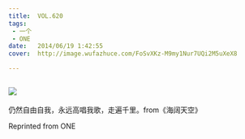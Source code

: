 ```yaml
---
title:	VOL.620
tags:
 - 一个
 - ONE
date:	2014/06/19 1:42:55
cover:	http://image.wufazhuce.com/FoSvXKz-M9my1Nur7UQi2M5uXeX8

---
```

![](http://image.wufazhuce.com/FoSvXKz-M9my1Nur7UQi2M5uXeX8)
---

仍然自由自我，永远高唱我歌，走遍千里。from《海阔天空》
 
Reprinted from ONE
